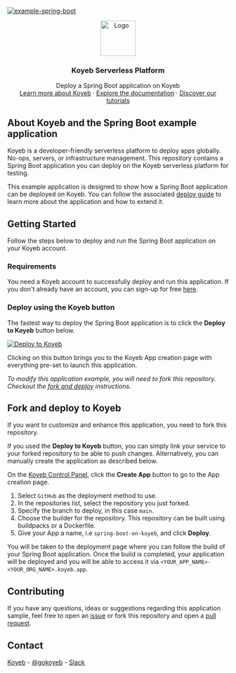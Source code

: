 [![example-spring-boot](https://github.com/koyeb/example-spring-boot/actions/workflows/deploy.yaml/badge.svg)](https://github.com/koyeb/example-spring-boot/actions)

<div align="center">
  <a href="https://koyeb.com">
    <img src="https://www.koyeb.com/static/images/icons/koyeb.svg" alt="Logo" width="80" height="80">
  </a>
  <h3 align="center">Koyeb Serverless Platform</h3>
  <p align="center">
    Deploy a Spring Boot application on Koyeb
    <br />
    <a href="https://koyeb.com">Learn more about Koyeb</a>
    ·
    <a href="https://koyeb.com/docs">Explore the documentation</a>
    ·
    <a href="https://koyeb.com/tutorials">Discover our tutorials</a>
  </p>
</div>


## About Koyeb and the Spring Boot example application

Koyeb is a developer-friendly serverless platform to deploy apps globally. No-ops, servers, or infrastructure management.  This repository contains a Spring Boot application you can deploy on the Koyeb serverless platform for testing.

This example application is designed to show how a Spring Boot application can be deployed on Koyeb.  You can follow the associated [deploy guide](https://koyeb.com/docs/deploy/spring-boot) to learn more about the application and how to extend it.

## Getting Started

Follow the steps below to deploy and run the Spring Boot application on your Koyeb account.

### Requirements

You need a Koyeb account to successfully deploy and run this application. If you don't already have an account, you can sign-up for free [here](https://app.koyeb.com/auth/signup).

### Deploy using the Koyeb button

The fastest way to deploy the Spring Boot application is to click the **Deploy to Koyeb** button below.

[![Deploy to Koyeb](https://www.koyeb.com/static/images/deploy/button.svg)](https://app.koyeb.com/deploy?name=example-spring-boot&type=git&repository=koyeb%2Fexample-spring-boot&branch=main&ports=8000%3Bhttp%3B%2F)

Clicking on this button brings you to the Koyeb App creation page with everything pre-set to launch this application.

_To modify this application example, you will need to fork this repository. Checkout the [fork and deploy](#fork-and-deploy-to-koyeb) instructions._

## Fork and deploy to Koyeb

If you want to customize and enhance this application, you need to fork this repository.

If you used the **Deploy to Koyeb** button, you can simply link your service to your forked repository to be able to push changes.  Alternatively, you can manually create the application as described below.

On the [Koyeb Control Panel](//app.koyeb.com/apps), click the **Create App** button to go to the App creation page.

1. Select `GitHub` as the deployment method to use.
2. In the repositories list, select the repository you just forked.
3. Specify the branch to deploy, in this case `main`.
4. Choose the builder for the repository.  This repository can be built using buildpacks or a Dockerfile.
5. Give your App a name, i.e `spring-boot-on-koyeb`, and click **Deploy**.

You will be taken to the deployment page where you can follow the build of your Spring Boot application. Once the build is completed, your application will be deployed and you will be able to access it via `<YOUR_APP_NAME>-<YOUR_ORG_NAME>.koyeb.app`.

## Contributing

If you have any questions, ideas or suggestions regarding this application sample, feel free to open an [issue](https://github.com/koyeb/example-spring-boot/issues) or fork this repository and open a [pull request](https://github.com/koyeb/example-spring-boot/pulls).

## Contact

[Koyeb](https://www.koyeb.com) - [@gokoyeb](https://twitter.com/gokoyeb) - [Slack](http://slack.koyeb.com/)
